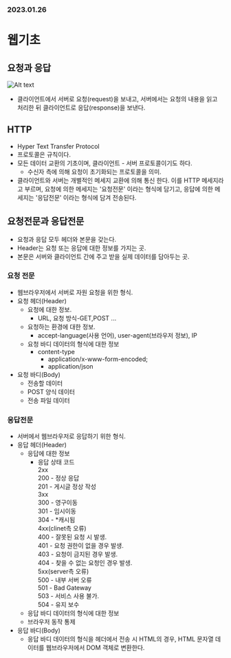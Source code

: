 ### 2023.01.26
# 웹기초
## 요청과 응답
![Alt text](https://raw.githubusercontent.com/yonggyo1125/curriculum300H/main/4.Servlet%20%26%20JSP1%2821%EC%8B%9C%EA%B0%84%29/1%EC%9D%BC%EC%B0%A8%283h%29%20-%20%EA%B0%9C%EB%B0%9C%ED%99%98%EA%B2%BD%20%EA%B5%AC%EC%B6%95%2C%20%EC%9B%B9%20%EA%B8%B0%EC%B4%88%2C%20%EC%84%9C%EB%B8%94%EB%A6%BF%28Servlet%29/images/images20.png)
- 클라이언트에서 서버로 요청(request)을 보내고,
  서버에서는 요청의 내용을 읽고 처리한 뒤 클라이언트로
  응답(response)을 보낸다.

## HTTP
- Hyper Text Transfer Protocol
- 프로토콜은 규칙이다.
- 모든 데이터 교환의 기초이며, 클라이언트 - 서버 프로토콜이기도 하다.
    - 수신자 측에 의해 요청이 초기화되는 프로토콜을 의미.
- 클라이언트와 서버는 개별적인 메세지 교환에 의해 통신
한다. 이를 HTTP 메세지라고 부르며, 요청에 의한 메세지는
'요청전문' 이라는 형식에 담기고, 응답에 의한 메세지는 '응답전문' 이라는 형식에 담겨 전송된다.

## 요청전문과 응답전문
- 요청과 응답 모두 헤더와 본문을 갖는다.
- Header는 요청 또는 응답에 대한 정보를 가지는 곳.
- 본문은 서버와 클라이언트 간에 주고 받을 실제 데이터를 담아두는 곳.

### 요청 전문
- 웹브라우저에서 서버로 자원 요청을 위한 형식.
- 요청 헤더(Header)
    - 요청에 대한 정보.
        - URL, 요청 방식-GET,POST ...
    - 요청하는 환경에 대한 정보.
        - accept-language(사용 언어), user-agent(브라우저 정보), IP
    - 요청 바디 데이터의 형식에 대한 정보
        - content-type
            - application/x-www-form-encoded;
            - application/json
- 요청 바디(Body)
    - 전송할 데이터
    - POST 양식 데이터
    - 전송 파일 데이터

### 응답전문
- 서버에서 웹브라우저로 응답하기 위한 형식.
- 응답 헤더(Header)
    - 응답에 대한 정보
        - 응답 상태 코드  
        2xx  
             200 - 정상 응답  
             201 - 게시글 정상 작성  
        3xx  
             300 - 영구이동  
             301 - 임시이동  
             304 - *캐시됨  
        4xx(clinet측 오류)  
             400 - 잘못된 요청 시 발생.  
             401 - 요청 권한이 없을 경우 발생.  
             403 - 요청이 금지된 경우 발생.  
             404 - 찾을 수 없는 요청인 경우 발생.  
        5xx(server측 오류)  
             500 - 내부 서버 오류  
             501 - Bad Gateway  
             503 - 서비스 사용 불가.  
             504 - 유지 보수  
    - 응답 바디 데이터의 형식에 대한 정보
    - 브라우저 동작 통제
- 응답 바디(Body)
    - 응답 바디 데이터의 형식을 헤더에서 전송 시
      HTML의 경우, HTML 문자열 데이터를 웹브라우저에서 
      DOM 객체로 변환한다.